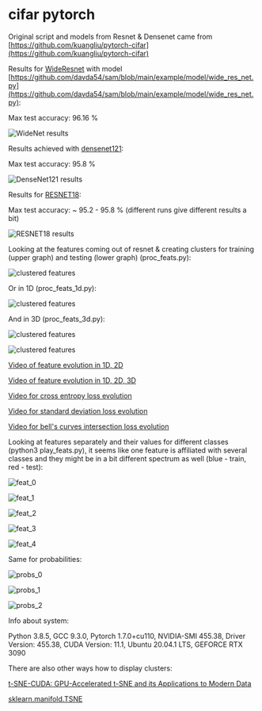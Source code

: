 # cifar pytorch

Original script and models from Resnet & Densenet came from [https://github.com/kuangliu/pytorch-cifar](https://github.com/kuangliu/pytorch-cifar)

Results for [WideResnet](https://arxiv.org/pdf/1605.07146.pdf) with model [https://github.com/davda54/sam/blob/main/example/model/wide_res_net.py](https://github.com/davda54/sam/blob/main/example/model/wide_res_net.py):

Max test accuracy: 96.16 %

![WideNet results](./results/WideResnet.png)

Results achieved with [densenet121](https://arxiv.org/abs/1608.06993):

Max test accuracy: 95.8 %

![DenseNet121 results](./results/DenseNet121.png)

Results for [RESNET18](https://arxiv.org/pdf/1512.03385.pdf):

Max test accuracy: ~ 95.2 - 95.8 % (different runs give different results a bit)

![RESNET18 results](./results/RESNET18.png)

Looking at the features coming out of resnet & creating clusters for training (upper graph) and testing (lower graph) (proc_feats.py):

![clustered features](./results/features_resnet.png)

Or in 1D (proc_feats_1d.py):

![clustered features](./results/features_resnet_1d.png)

And in 3D (proc_feats_3d.py):

![clustered features](./results/features_resnet_3d_train.png)

![clustered features](./results/features_resnet_3d_test.png)

[Video of feature evolution in 1D, 2D](https://www.youtube.com/watch?v=WbPf8EG-JnQ)

[Video of feature evolution in 1D, 2D, 3D](https://www.youtube.com/watch?v=k9tVFuk_XW4)

[Video for cross entropy loss evolution](https://www.youtube.com/watch?v=RN7T2PEjd6g)

[Video for standard deviation loss evolution](https://www.youtube.com/watch?v=CeKXZEX3_Fs)

[Video for bell's curves intersection loss evolution](https://www.youtube.com/watch?v=io-i7Vgvfq8)

Looking at features separately and their values for different classes (python3 play_feats.py), it seems like one feature is affiliated with several classes and they might be in a bit different spectrum as well (blue - train, red - test):

![feat_0](./results/feat_new_0.png)

![feat_1](./results/feat_new_1.png)

![feat_2](./results/feat_new_2.png)

![feat_3](./results/feat_new_3.png)

![feat_4](./results/feat_new_4.png)

Same for probabilities:

![probs_0](./results/probs_new_0.png)

![probs_1](./results/probs_new_1.png)

![probs_2](./results/probs_new_2.png)

Info about system:

Python 3.8.5, GCC 9.3.0, Pytorch 1.7.0+cu110, NVIDIA-SMI 455.38, Driver Version: 455.38, CUDA Version: 11.1, Ubuntu 20.04.1 LTS, GEFORCE RTX 3090


There are also other ways how to display clusters:

[t-SNE-CUDA: GPU-Accelerated t-SNE and its Applications to Modern Data](https://arxiv.org/abs/1807.11824)

[sklearn.manifold.TSNE](https://scikit-learn.org/stable/modules/generated/sklearn.manifold.TSNE.html)
